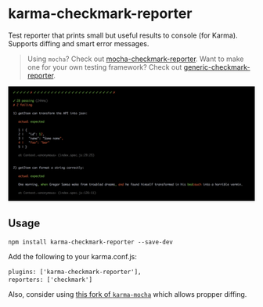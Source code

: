 # karma-checkmark-reporter

Test reporter that prints small but useful results to console (for Karma). Supports diffing and smart error messages.

> Using `mocha`? Check out [mocha-checkmark-reporter](https://github.com/queicherius/mocha-checkmark-reporter). 
Want to make one for your own testing framework? Check out [generic-checkmark-reporter](https://github.com/queicherius/generic-checkmark-reporter).

![](screenshot.png)

## Usage

```
npm install karma-checkmark-reporter --save-dev
```

Add the following to your karma.conf.js:

```
plugins: ['karma-checkmark-reporter'],
reporters: ['checkmark']
```

Also, consider using [this fork of `karma-mocha`](https://github.com/queicherius/karma-mocha) which allows propper diffing.

